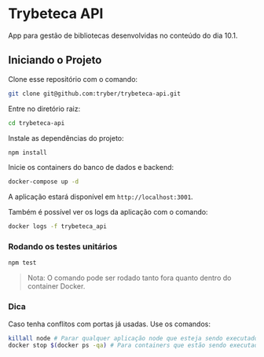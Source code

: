 # Trybeteca API

App para gestão de bibliotecas desenvolvidas no conteúdo do dia 10.1.

## Iniciando o Projeto

Clone esse repositório com o comando:

```bash
git clone git@github.com:tryber/trybeteca-api.git
```

Entre no diretório raiz:

```bash
cd trybeteca-api
```

Instale as dependências do projeto:

```bash
npm install
```

Inicie os containers do banco de dados e backend:

```bash
docker-compose up -d
```

A aplicação estará disponível em `http://localhost:3001`.

Também é possível ver os logs da aplicação com o comando:

```bash
docker logs -f trybeteca_api
```

### Rodando os testes unitários

```bash
npm test
```

> Nota: O comando pode ser rodado tanto fora quanto dentro do container Docker.

### Dica

Caso tenha conflitos com portas já usadas. Use os comandos:

```bash
killall node # Parar qualquer aplicação node que esteja sendo executados na máquina!
docker stop $(docker ps -qa) # Para containers que estão sendo executados!
```
